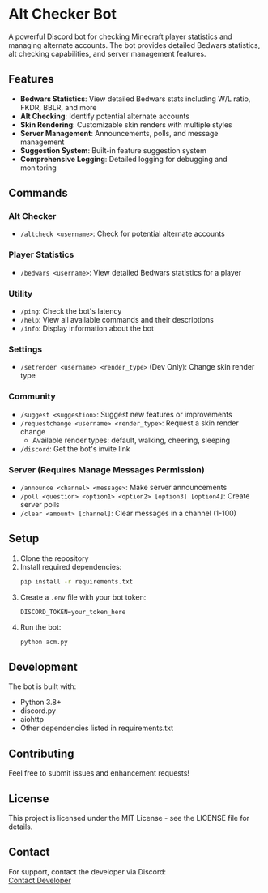 # Alt Checker Bot

A powerful Discord bot for checking Minecraft player statistics and managing alternate accounts. The bot provides detailed Bedwars statistics, alt checking capabilities, and server management features.

## Features

- **Bedwars Statistics**: View detailed Bedwars stats including W/L ratio, FKDR, BBLR, and more
- **Alt Checking**: Identify potential alternate accounts
- **Skin Rendering**: Customizable skin renders with multiple styles
- **Server Management**: Announcements, polls, and message management
- **Suggestion System**: Built-in feature suggestion system
- **Comprehensive Logging**: Detailed logging for debugging and monitoring

## Commands

### Alt Checker
- `/altcheck <username>`: Check for potential alternate accounts

### Player Statistics
- `/bedwars <username>`: View detailed Bedwars statistics for a player

### Utility
- `/ping`: Check the bot's latency
- `/help`: View all available commands and their descriptions
- `/info`: Display information about the bot

### Settings
- `/setrender <username> <render_type>` (Dev Only): Change skin render type

### Community
- `/suggest <suggestion>`: Suggest new features or improvements
- `/requestchange <username> <render_type>`: Request a skin render change
  - Available render types: default, walking, cheering, sleeping
- `/discord`: Get the bot's invite link

### Server (Requires Manage Messages Permission)
- `/announce <channel> <message>`: Make server announcements
- `/poll <question> <option1> <option2> [option3] [option4]`: Create server polls
- `/clear <amount> [channel]`: Clear messages in a channel (1-100)

## Setup

1. Clone the repository
2. Install required dependencies:
   ```bash
   pip install -r requirements.txt
   ```
3. Create a `.env` file with your bot token:
   ```
   DISCORD_TOKEN=your_token_here
   ```
4. Run the bot:
   ```bash
   python acm.py
   ```

## Development

The bot is built with:
- Python 3.8+
- discord.py
- aiohttp
- Other dependencies listed in requirements.txt

## Contributing

Feel free to submit issues and enhancement requests!

## License

This project is licensed under the MIT License - see the LICENSE file for details.

## Contact

For support, contact the developer via Discord:  
[Contact Developer](https://discord.com/users/569334038326804490)
